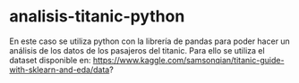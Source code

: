 # analisis-titanic-python

En este caso se utiliza python con la librería de pandas para poder hacer un análisis de los datos de los pasajeros del titanic. 
Para ello se utiliza el dataset disponible en: https://www.kaggle.com/samsonqian/titanic-guide-with-sklearn-and-eda/data? 



